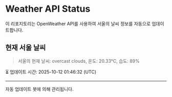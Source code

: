 
# Weather API Status

이 리포지토리는 OpenWeather API를 사용하여 서울의 날씨 정보를 자동으로 업데이트합니다.

## 현재 서울 날씨
> 서울의 현재 날씨: overcast clouds, 온도: 20.33°C, 습도: 89%

⏳ 업데이트 시간: 2025-10-12 01:46:32 (UTC)

---
자동 업데이트 봇에 의해 관리됩니다.
